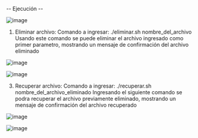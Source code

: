 -- Ejecución --

![image](https://github.com/user-attachments/assets/93aa3c5d-1065-4f17-b0cd-c4ebd60a5959)

1. Eliminar archivo:
Comando a ingresar: ./eliminar.sh nombre_del_archivo
Usando este comando se puede eliminar el archivo ingresado como primer parametro, mostrando un mensaje de confirmación del archivo eliminado

![image](https://github.com/user-attachments/assets/d8ad2910-dd08-4841-b493-d03a7c756601)

![image](https://github.com/user-attachments/assets/ceee33b5-5e50-4bdb-8331-bf891a90ca1b)

3. Recuperar archivo:
Comando a ingresar: ./recuperar.sh nombre_del_archivo_eliminado
Ingresando el siguiente comando se podra recuperar el archivo previamente eliminado, mostrando un mensaje de confirmación del archivo recuperado

![image](https://github.com/user-attachments/assets/7f10ed5e-5727-4614-b0be-566276d5708b)

![image](https://github.com/user-attachments/assets/3381de6e-3c53-4eea-b234-e0523ac44eed)
